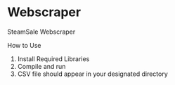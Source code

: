 # Webscraper
SteamSale Webscraper

How to Use
1. Install Required Libraries
2. Compile and run 
3. CSV file should appear in your designated directory
